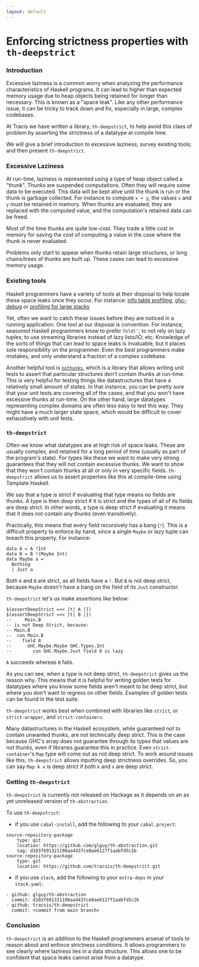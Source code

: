 ```yaml
---
layout: default
---
```


# Enforcing strictness properties with `th-deepstrict`

### Introduction

Excessive laziness is a common worry when analyzing the performance characteristics of Haskell programs. 
It can lead to higher than expected memory usage due to heap objects being retained for longer than necessary.
This is known as a "space leak". 
Like any other performance issue, it can be tricky to track down and fix, especially in large, complex codebases.

At Tracis we have written a library, `th-deepstrict`, to help avoid this class of problem by asserting the strictness of a datatype at compile time.

We will give a brief introduction to excessive laziness; survey existing tools; and then present `th-deepstrict`.

### Excessive Laziness

At run-time, laziness is represented using a type of heap object called a "thunk". 
Thunks are suspended computations. Often they will require some data to be executed. 
This data will be kept alive until the thunk is run or the thunk is garbage collected. 
For instance to compute `x + y`, the values `x` and `y` must be retained in memory.
When thunks are evaluated, they are replaced with the computed value, 
and the computation's retained data can be freed. 

Most of the time thunks are quite low-cost. They trade a little cost in memory for saving
the cost of computing a value in the case where the thunk is never evaluated.

Problems only start to appear when thunks retain large structures, or long chains/trees of thunks are built up.
These cases can lead to excessive memory usage.

### Existing tools
Haskell programmers have a variety of tools at their disposal to help locate these space leaks 
once they occur. For instance: 
[info table profiling](https://well-typed.com/blog/2021/01/first-look-at-hi-profiling-mode/), [ghc-debug](https://ghc.gitlab.haskell.org/ghc-debug/) or [profiling for large stacks](https://neilmitchell.blogspot.com/2015/09/detecting-space-leaks.html)

Yet, often we want to catch these issues before they are noticed in a running application.
One tool at our disposal is convention. For instance, seasoned Haskell programmers know to prefer `foldl'`; to not rely on lazy tuples; to use streaming libraries instead of lazy lists/IO; etc. Knowledge of the sorts of things that can lead to space leaks is invaluable, but it places sole responsibility on the programmer.
Even the best programmers make mistakes, and only understand a fraction of a complex codebase.

Another helpful tool is [`nothunks`](https://hackage.haskell.org/package/nothunks), which is a library that allows writing unit tests to assert that particular structures don't contain thunks at run-time. This is very helpful for testing things like datastructures that have a relatively small amount of states. 
In that instance, you can be pretty sure that your unit tests are covering all of the cases, and that you won't have excessive thunks at run-time. 
On the other hand, large datatypes representing complex domains are often less easy to test this way. They might have a much larger state space, which would be difficult to cover exhaustively with unit tests.

### `th-deepstrict`

Often we know what datatypes are at high risk of space leaks. These are usually complex, and retained for a long period of time (usually as part of the program's state).
For types like these we want to make very strong guarantees that they will not contain excessive thunks. We want to show that they won't contain thunks at all or only in very specific fields. `th-deepstrict` allows us to assert properties like this at compile-time using Template Haskell.

We say that a type is strict if evaluating that type means no fields are thunks. A type is then *deep* strict if it is strict and the types of all of its fields are deep strict.
In other words, a type is deep strict if evaluating it means that it does not contain any thunks (even transitively).

Practically, this means that every field recursively has a bang (`!`). This is a difficult property to enforce by hand, since a single `Maybe` or lazy tuple can breach this property. For instance:
```
data A = A !Int
data B = B !(Maybe Int)
data Maybe a = 
  Nothing
  | Just a
```
Both `A` and `B` are strict, as all fields have a `!`. But `B` is not deep strict, because `Maybe` doesn't have a bang on the field of its `Just` constructor.

`th-deepstrict` let's us make assertions like below:
```
$(assertDeepStrict =<< [t| A |])
$(assertDeepStrict =<< [t| B |])
--     Main.B
-- is not Deep Strict, because:
-- Main.B
--  con Main.B
--    field 0
--      GHC.Maybe.Maybe GHC.Types.Int 
--        con GHC.Maybe.Just field 0 is lazy
```
`A` succeeds whereas `B` fails. 

As you can see, when a type is not deep strict, `th-deepstrict` gives us the reason why.
This means that it is helpful for writing golden tests for datatypes where you know some fields aren't meant to be deep strict, but where you don't want to regress on other fields.
Examples of golden tests can be found in the test suite.

`th-deepstrict` works best when combined with libraries like `strict`, or `strict-wrapper`, and `strict-containers`.

Many datastructures in the Haskell ecosystem, while guaranteed not to contain unwanted thunks, are not technically deep strict.
This is the case because GHC's array does not guarantee through its types that values are not thunks, even if libraries guarantee this in practice.
Even `strict-container`'s `Map` type will come out as not deep strict. To work around issues like this, `th-deepstrict` allows inputting deep strictness overrides.
So, you can say `Map k x` is deep strict if both `k` and `x` are deep strict.

### Getting `th-deepstrict`

`th-deepstrict` is currently not released on Hackage as it depends on an as yet unreleased version of `th-abstraction`.

To use `th-deepstrict`:
- if you use `cabal-install`, add the following to your `cabal.project`:

```
source-repository-package
    type: git
    location: https://github.com/glguy/th-abstraction.git
    tag: d1037691321198aa4437ce8ae6127f1aabfd5c2b
source-repository-package
    type: git
    location: https://github.com/tracsis/th-deepstrict.git
```

- if you use `stack`, add the following to your `extra-deps` in your `stack.yaml`:

```
- github: glguy/th-abstraction
  commit: d1037691321198aa4437ce8ae6127f1aabfd5c2b
- github: tracsis/th-deepstrict
  commit: <commit from main branch>
```

### Conclusion

`th-deepstrict` is an addition to the Haskell programmers arsenal of tools to reason about and enforce strictness conditions.
It allows programmers to see clearly where laziness lies in a data structure. 
This allows one to be confident that space leaks cannot arise from a datatype.
